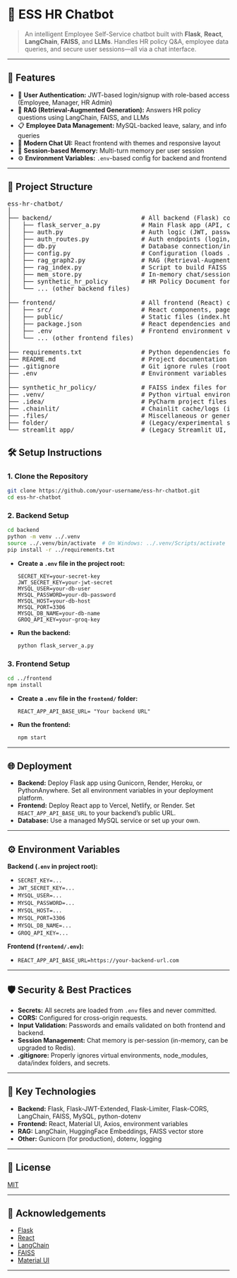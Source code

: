 # 🧠 ESS HR Chatbot
> An intelligent Employee Self-Service chatbot built with **Flask**, **React**, **LangChain**, **FAISS**, and **LLMs**. Handles HR policy Q&A, employee data queries, and secure user sessions—all via a chat interface.

---

## 🚀 Features

- 🔐 **User Authentication:** JWT-based login/signup with role-based access (Employee, Manager, HR Admin)
- 🧠 **RAG (Retrieval-Augmented Generation):** Answers HR policy questions using LangChain, FAISS, and LLMs
- 📋 **Employee Data Management:** MySQL-backed leave, salary, and info queries
- 💬 **Modern Chat UI:** React frontend with themes and responsive layout
- 🧠 **Session-based Memory:** Multi-turn memory per user session
- ⚙️ **Environment Variables:** `.env`-based config for backend and frontend

---

## 📁 Project Structure
<pre>
ess-hr-chatbot/
│
├── backend/                        # All backend (Flask) code
│   ├── flask_server_a.py           # Main Flask app (API, chat, RAG)
│   ├── auth.py                     # Auth logic (JWT, password hashing, roles)
│   ├── auth_routes.py              # Auth endpoints (login, signup, etc.)
│   ├── db.py                       # Database connection/init logic
│   ├── config.py                   # Configuration (loads .env)
│   ├── rag_graph2.py               # RAG (Retrieval-Augmented Generation) logic
│   ├── rag_index.py                # Script to build FAISS vector store
│   ├── mem_store.py                # In-memory chat/session storage
│   ├── synthetic_hr_policy         # HR Policy Document for RAG
│   └── ... (other backend files)
│
├── frontend/                       # All frontend (React) code
│   ├── src/                        # React components, pages, assets
│   ├── public/                     # Static files (index.html, favicon, etc.)
│   ├── package.json                # React dependencies and scripts
│   ├── .env                        # Frontend environment variables (not committed)
│   └── ... (other frontend files)
│
├── requirements.txt                # Python dependencies for backend
├── README.md                       # Project documentation (this file)
├── .gitignore                      # Git ignore rules (root)
├── .env                            # Environment variables for backend (not committed)  
│
├── synthetic_hr_policy/            # FAISS index files for RAG (ignored in git)
├── .venv/                          # Python virtual environment (ignored in git)
├── .idea/                          # PyCharm project files (ignored in git)
├── .chainlit/                      # Chainlit cache/logs (ignored in git)
├── .files/                         # Miscellaneous or generated files (ignored in git)
├── folder/                         # (Legacy/experimental scripts or data)
└── streamlit_app/                  # (Legacy Streamlit UI, not used in production)
</pre>



## 🛠️ Setup Instructions

### 1. **Clone the Repository**
```bash
git clone https://github.com/your-username/ess-hr-chatbot.git
cd ess-hr-chatbot
```

### 2. **Backend Setup**
```bash
cd backend
python -m venv ../.venv
source ../.venv/bin/activate  # On Windows: ../.venv/Scripts/activate
pip install -r ../requirements.txt
```
- **Create a `.env` file in the project root:**
  ```
  SECRET_KEY=your-secret-key
  JWT_SECRET_KEY=your-jwt-secret
  MYSQL_USER=your-db-user
  MYSQL_PASSWORD=your-db-password
  MYSQL_HOST=your-db-host
  MYSQL_PORT=3306
  MYSQL_DB_NAME=your-db-name
  GROQ_API_KEY=your-groq-key
  ```

- **Run the backend:**
  ```bash
  python flask_server_a.py
  ```

### 3. **Frontend Setup**
```bash
cd ../frontend
npm install
```
- **Create a `.env` file in the `frontend/` folder:**
  ```
  REACT_APP_API_BASE_URL= "Your backend URL"
  ```

- **Run the frontend:**
  ```bash
  npm start
  ```

---

## 🌐 Deployment

- **Backend:** Deploy Flask app using Gunicorn, Render, Heroku, or PythonAnywhere. Set all environment variables in your deployment platform.
- **Frontend:** Deploy React app to Vercel, Netlify, or Render. Set `REACT_APP_API_BASE_URL` to your backend’s public URL.
- **Database:** Use a managed MySQL service or set up your own.

---

## ⚙️ Environment Variables

**Backend (`.env` in project root):**

- `SECRET_KEY=...`
- `JWT_SECRET_KEY=...`
- `MYSQL_USER=...`
- `MYSQL_PASSWORD=...`
- `MYSQL_HOST=...`
- `MYSQL_PORT=3306`
- `MYSQL_DB_NAME=...`
- `GROQ_API_KEY=...`


**Frontend (`frontend/.env`):**
- `REACT_APP_API_BASE_URL=https://your-backend-url.com`



---

## 🛡️ Security & Best Practices

- **Secrets:** All secrets are loaded from `.env` files and never committed.
- **CORS:** Configured for cross-origin requests.
- **Input Validation:** Passwords and emails validated on both frontend and backend.
- **Session Management:** Chat memory is per-session (in-memory, can be upgraded to Redis).
- **.gitignore:** Properly ignores virtual environments, node_modules, data/index folders, and secrets.

---

## 🧩 Key Technologies

- **Backend:** Flask, Flask-JWT-Extended, Flask-Limiter, Flask-CORS, LangChain, FAISS, MySQL, python-dotenv
- **Frontend:** React, Material UI, Axios, environment variables
- **RAG:** LangChain, HuggingFace Embeddings, FAISS vector store
- **Other:** Gunicorn (for production), dotenv, logging

---

## 📄 License

[MIT](LICENSE)

---

## 🙏 Acknowledgements

- [Flask](https://flask.palletsprojects.com/)
- [React](https://react.dev/)
- [LangChain](https://www.langchain.com/)
- [FAISS](https://github.com/facebookresearch/faiss)
- [Material UI](https://mui.com/)

---

